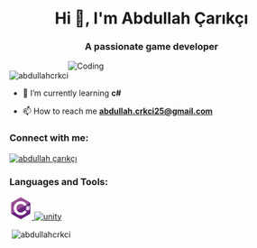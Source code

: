 <h1 align="center">Hi 👋, I'm Abdullah Çarıkçı</h1>
<h3 align="center">A passionate game developer</h3>

<img align="right" alt="Coding" width="400" src="https://i.pinimg.com/originals/e4/26/70/e426702edf874b181aced1e2fa5c6cde.gif">

<p align="left"> <img src="https://komarev.com/ghpvc/?username=abdullahcrkci&label=Profile%20views&color=0e75b6&style=flat" alt="abdullahcrkci" /> </p>

- 🌱 I’m currently learning **c#**

- 📫 How to reach me **abdullah.crkci25@gmail.com**

<h3 align="left">Connect with me:</h3>
<p align="left">
<a href="https://linkedin.com/in/abdullahcarikci" target="blank"><img align="center" src="https://raw.githubusercontent.com/rahuldkjain/github-profile-readme-generator/master/src/images/icons/Social/linked-in-alt.svg" alt="abdullah çarıkçı" height="30" width="40" /></a>
</p>

<h3 align="left">Languages and Tools:</h3>
<p align="left"> <a href="https://www.w3schools.com/cs/" target="_blank" rel="noreferrer"> <img src="https://raw.githubusercontent.com/devicons/devicon/master/icons/csharp/csharp-original.svg" alt="csharp" width="40" height="40"/> </a> <a href="https://unity.com/" target="_blank" rel="noreferrer"> <img src="https://www.vectorlogo.zone/logos/unity3d/unity3d-icon.svg" alt="unity" width="40" height="40"/> </a> </p>

<p>&nbsp;<img align="center" src="https://github-readme-stats.vercel.app/api?username=abdullahcrkci&show_icons=true&locale=en" alt="abdullahcrkci" /></p>
